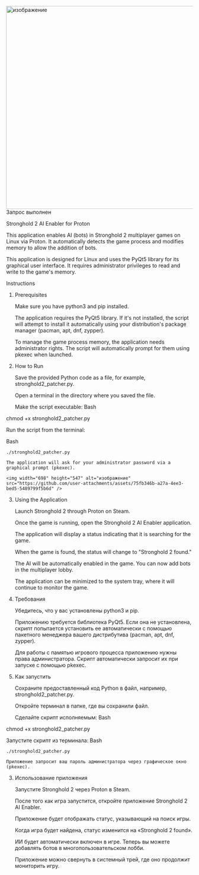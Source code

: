 <img width="698" height="547" alt="изображение" src="https://github.com/user-attachments/assets/546ee017-af4f-418d-8854-c5fbc8874649" />    Запрос выполнен

Stronghold 2 AI Enabler for Proton

This application enables AI (bots) in Stronghold 2 multiplayer games on Linux via Proton. It automatically detects the game process and modifies memory to allow the addition of bots.

This application is designed for Linux and uses the PyQt5 library for its graphical user interface. It requires administrator privileges to read and write to the game's memory.

Instructions


1. Prerequisites

    Make sure you have python3 and pip installed.

    The application requires the PyQt5 library. If it's not installed, the script will attempt to install it automatically using your distribution's package manager (pacman, apt, dnf, zypper).

    To manage the game process memory, the application needs administrator rights. The script will automatically prompt for them using pkexec when launched.

2. How to Run

    Save the provided Python code as a file, for example, stronghold2_patcher.py.

    Open a terminal in the directory where you saved the file.

    Make the script executable:
    Bash

chmod +x stronghold2_patcher.py

Run the script from the terminal:

Bash

    ./stronghold2_patcher.py

    The application will ask for your administrator password via a graphical prompt (pkexec).

    <img width="698" height="547" alt="изображение" src="https://github.com/user-attachments/assets/75fb346b-a27a-4ee3-bed5-5489799f5b6d" />


3. Using the Application

    Launch Stronghold 2 through Proton on Steam.

    Once the game is running, open the Stronghold 2 AI Enabler application.

    The application will display a status indicating that it is searching for the game.

    When the game is found, the status will change to "Stronghold 2 found."

    The AI will be automatically enabled in the game. You can now add bots in the multiplayer lobby.

    The application can be minimized to the system tray, where it will continue to monitor the game.


1. Требования

    Убедитесь, что у вас установлены python3 и pip.

    Приложению требуется библиотека PyQt5. Если она не установлена, скрипт попытается установить ее автоматически с помощью пакетного менеджера вашего дистрибутива (pacman, apt, dnf, zypper).

    Для работы с памятью игрового процесса приложению нужны права администратора. Скрипт автоматически запросит их при запуске с помощью pkexec.

2. Как запустить

    Сохраните предоставленный код Python в файл, например, stronghold2_patcher.py.

    Откройте терминал в папке, где вы сохранили файл.

    Сделайте скрипт исполняемым:
    Bash

chmod +x stronghold2_patcher.py

Запустите скрипт из терминала:
Bash

    ./stronghold2_patcher.py

    Приложение запросит ваш пароль администратора через графическое окно (pkexec).

3. Использование приложения

    Запустите Stronghold 2 через Proton в Steam.

    После того как игра запустится, откройте приложение Stronghold 2 AI Enabler.

    Приложение будет отображать статус, указывающий на поиск игры.

    Когда игра будет найдена, статус изменится на «Stronghold 2 found».

    ИИ будет автоматически включен в игре. Теперь вы можете добавлять ботов в многопользовательском лобби.

    Приложение можно свернуть в системный трей, где оно продолжит мониторить игру.
